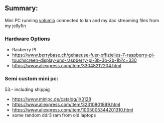 ## Summary:
Mini PC running [volumio](https://volumio.com) connected to lan and my dac streaming files from my jellyfin
### Hardware Options
- Rasberry PI
- https://www.berrybase.ch/gehaeuse-fuer-offizielles-7-raspberry-pi-touchscreen-display-und-raspberry-pi-3b-3b-2b-1b?c=330
- https://www.aliexpress.com/item/33048212204.html
### Semi custom mini pc:
53.- including shippig
- https://www.minipc.de/catalog/il/3128
- https://www.aliexpress.com/item/32310801889.html
- https://www.aliexpress.com/item/1005005344201310.html
- some random ddr3 ram from old laptops